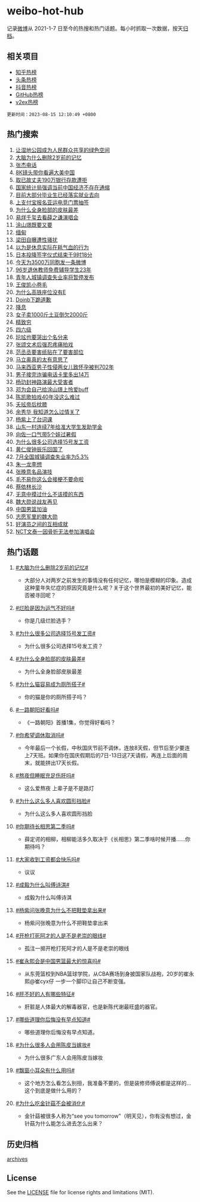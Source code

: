 # weibo-hot-hub

记录[微博](https://www.weibo.com)从 2021-1-7 日至今的热搜和热门话题。每小时抓取一次数据，按天[归档](archives)。

## 相关项目

- [知乎热榜](https://github.com/lonnyzhang423/zhihu-hot-hub)
- [头条热榜](https://github.com/lonnyzhang423/toutiao-hot-hub)
- [抖音热榜](https://github.com/lonnyzhang423/douyin-hot-hub)
- [GitHub热榜](https://github.com/lonnyzhang423/github-hot-hub)
- [v2ex热榜](https://github.com/lonnyzhang423/v2ex-hot-hub)


`更新时间：2023-08-15 12:10:49 +0800`

## 热门搜索

1. [让湿地公园成为人民群众共享的绿色空间](https://m.weibo.cn/search?containerid=100103type%3D1%26t%3D10%26q%3D%23%E8%AE%A9%E6%B9%BF%E5%9C%B0%E5%85%AC%E5%9B%AD%E6%88%90%E4%B8%BA%E4%BA%BA%E6%B0%91%E7%BE%A4%E4%BC%97%E5%85%B1%E4%BA%AB%E7%9A%84%E7%BB%BF%E8%89%B2%E7%A9%BA%E9%97%B4%23&stream_entry_id=51&isnewpage=1&extparam=seat%3D1%26c_type%3D51%26dgr%3D0%26filter_type%3Drealtimehot%26cate%3D10103%26pos%3D0%26stream_entry_id%3D51%26display_time%3D1692072647%26pre_seqid%3D169207264768402718402&luicode=10000011&lfid=106003type%253D25%2526t%253D3%2526disable_hot%253D1%2526filter_type%253Drealtimehot)
1. [大脑为什么删除2岁前的记忆](https://m.weibo.cn/search?containerid=100103type%3D1%26t%3D10%26q%3D%23%E5%A4%A7%E8%84%91%E4%B8%BA%E4%BB%80%E4%B9%88%E5%88%A0%E9%99%A42%E5%B2%81%E5%89%8D%E7%9A%84%E8%AE%B0%E5%BF%86%23&stream_entry_id=31&isnewpage=1&extparam=seat%3D1%26c_type%3D31%26dgr%3D0%26filter_type%3Drealtimehot%26cate%3D5001%26pos%3D0%26band_rank%3D1%26q%3D%2523%25E5%25A4%25A7%25E8%2584%2591%25E4%25B8%25BA%25E4%25BB%2580%25E4%25B9%2588%25E5%2588%25A0%25E9%2599%25A42%25E5%25B2%2581%25E5%2589%258D%25E7%259A%2584%25E8%25AE%25B0%25E5%25BF%2586%2523%26realpos%3D1%26flag%3D1%26lcate%3D5001%26stream_entry_id%3D31%26display_time%3D1692072647%26pre_seqid%3D169207264768402718402&luicode=10000011&lfid=106003type%253D25%2526t%253D3%2526disable_hot%253D1%2526filter_type%253Drealtimehot)
1. [张杰电话](https://m.weibo.cn/search?containerid=100103type%3D1%26t%3D10%26q%3D%E5%BC%A0%E6%9D%B0%E7%94%B5%E8%AF%9D&stream_entry_id=31&isnewpage=1&extparam=seat%3D1%26c_type%3D31%26dgr%3D0%26filter_type%3Drealtimehot%26cate%3D5001%26pos%3D1%26band_rank%3D2%26q%3D%25E5%25BC%25A0%25E6%259D%25B0%25E7%2594%25B5%25E8%25AF%259D%26realpos%3D2%26flag%3D2%26lcate%3D5001%26stream_entry_id%3D31%26display_time%3D1692072647%26pre_seqid%3D169207264768402718402&luicode=10000011&lfid=106003type%253D25%2526t%253D3%2526disable_hot%253D1%2526filter_type%253Drealtimehot)
1. [8K镜头带你看遍大美中国](https://m.weibo.cn/search?containerid=100103type%3D1%26t%3D10%26q%3D%238K%E9%95%9C%E5%A4%B4%E5%B8%A6%E4%BD%A0%E7%9C%8B%E9%81%8D%E5%A4%A7%E7%BE%8E%E4%B8%AD%E5%9B%BD%23&stream_entry_id=31&isnewpage=1&extparam=seat%3D1%26c_type%3D31%26dgr%3D0%26filter_type%3Drealtimehot%26cate%3D5001%26pos%3D2%26band_rank%3D3%26q%3D%25238K%25E9%2595%259C%25E5%25A4%25B4%25E5%25B8%25A6%25E4%25BD%25A0%25E7%259C%258B%25E9%2581%258D%25E5%25A4%25A7%25E7%25BE%258E%25E4%25B8%25AD%25E5%259B%25BD%2523%26realpos%3D3%26flag%3D1%26lcate%3D5001%26stream_entry_id%3D31%26display_time%3D1692072647%26pre_seqid%3D169207264768402718402&luicode=10000011&lfid=106003type%253D25%2526t%253D3%2526disable_hot%253D1%2526filter_type%253Drealtimehot)
1. [取已故丈夫190万银行存款遭拒](https://m.weibo.cn/search?containerid=100103type%3D1%26t%3D10%26q%3D%23%E5%8F%96%E5%B7%B2%E6%95%85%E4%B8%88%E5%A4%AB190%E4%B8%87%E9%93%B6%E8%A1%8C%E5%AD%98%E6%AC%BE%E9%81%AD%E6%8B%92%23&stream_entry_id=31&isnewpage=1&extparam=seat%3D1%26c_type%3D31%26dgr%3D0%26filter_type%3Drealtimehot%26cate%3D5001%26pos%3D3%26band_rank%3D4%26q%3D%2523%25E5%258F%2596%25E5%25B7%25B2%25E6%2595%2585%25E4%25B8%2588%25E5%25A4%25AB190%25E4%25B8%2587%25E9%2593%25B6%25E8%25A1%258C%25E5%25AD%2598%25E6%25AC%25BE%25E9%2581%25AD%25E6%258B%2592%2523%26realpos%3D4%26flag%3D1%26lcate%3D5001%26stream_entry_id%3D31%26display_time%3D1692072647%26pre_seqid%3D169207264768402718402&luicode=10000011&lfid=106003type%253D25%2526t%253D3%2526disable_hot%253D1%2526filter_type%253Drealtimehot)
1. [国家统计局强调当前中国经济不存在通缩](https://m.weibo.cn/search?containerid=100103type%3D1%26t%3D10%26q%3D%23%E5%9B%BD%E5%AE%B6%E7%BB%9F%E8%AE%A1%E5%B1%80%E5%BC%BA%E8%B0%83%E5%BD%93%E5%89%8D%E4%B8%AD%E5%9B%BD%E7%BB%8F%E6%B5%8E%E4%B8%8D%E5%AD%98%E5%9C%A8%E9%80%9A%E7%BC%A9%23&stream_entry_id=31&isnewpage=1&extparam=seat%3D1%26c_type%3D31%26dgr%3D0%26filter_type%3Drealtimehot%26cate%3D5001%26pos%3D4%26band_rank%3D5%26q%3D%2523%25E5%259B%25BD%25E5%25AE%25B6%25E7%25BB%259F%25E8%25AE%25A1%25E5%25B1%2580%25E5%25BC%25BA%25E8%25B0%2583%25E5%25BD%2593%25E5%2589%258D%25E4%25B8%25AD%25E5%259B%25BD%25E7%25BB%258F%25E6%25B5%258E%25E4%25B8%258D%25E5%25AD%2598%25E5%259C%25A8%25E9%2580%259A%25E7%25BC%25A9%2523%26realpos%3D5%26flag%3D1%26lcate%3D5001%26stream_entry_id%3D31%26display_time%3D1692072647%26pre_seqid%3D169207264768402718402&luicode=10000011&lfid=106003type%253D25%2526t%253D3%2526disable_hot%253D1%2526filter_type%253Drealtimehot)
1. [目前大部分毕业生已经落实就业去向](https://m.weibo.cn/search?containerid=100103type%3D1%26t%3D10%26q%3D%23%E7%9B%AE%E5%89%8D%E5%A4%A7%E9%83%A8%E5%88%86%E6%AF%95%E4%B8%9A%E7%94%9F%E5%B7%B2%E7%BB%8F%E8%90%BD%E5%AE%9E%E5%B0%B1%E4%B8%9A%E5%8E%BB%E5%90%91%23&stream_entry_id=31&isnewpage=1&extparam=seat%3D1%26c_type%3D31%26dgr%3D0%26filter_type%3Drealtimehot%26cate%3D5001%26pos%3D5%26band_rank%3D6%26q%3D%2523%25E7%259B%25AE%25E5%2589%258D%25E5%25A4%25A7%25E9%2583%25A8%25E5%2588%2586%25E6%25AF%2595%25E4%25B8%259A%25E7%2594%259F%25E5%25B7%25B2%25E7%25BB%258F%25E8%2590%25BD%25E5%25AE%259E%25E5%25B0%25B1%25E4%25B8%259A%25E5%258E%25BB%25E5%2590%2591%2523%26realpos%3D6%26flag%3D1%26lcate%3D5001%26stream_entry_id%3D31%26display_time%3D1692072647%26pre_seqid%3D169207264768402718402&luicode=10000011&lfid=106003type%253D25%2526t%253D3%2526disable_hot%253D1%2526filter_type%253Drealtimehot)
1. [上支付宝报名亚运电竞门票抽签](https://m.weibo.cn/search?containerid=100103type%3D1%26t%3D10%26q%3D%23%E4%B8%8A%E6%94%AF%E4%BB%98%E5%AE%9D%E6%8A%A5%E5%90%8D%E4%BA%9A%E8%BF%90%E7%94%B5%E7%AB%9E%E9%97%A8%E7%A5%A8%E6%8A%BD%E7%AD%BE%23&stream_entry_id=31&isnewpage=1&extparam=seat%3D1%26topic_ad%3D1%26c_type%3D31%26dgr%3D0%26filter_type%3Drealtimehot%26adid%3D199517%26cate%3D5001%26pos%3D6%26band_rank%3D7%26q%3D%2523%25E4%25B8%258A%25E6%2594%25AF%25E4%25BB%2598%25E5%25AE%259D%25E6%258A%25A5%25E5%2590%258D%25E4%25BA%259A%25E8%25BF%2590%25E7%2594%25B5%25E7%25AB%259E%25E9%2597%25A8%25E7%25A5%25A8%25E6%258A%25BD%25E7%25AD%25BE%2523%26is_ad_pos%3D1%26lcate%3D5001%26stream_entry_id%3D31%26display_time%3D1692072647%26pre_seqid%3D169207264768402718402&luicode=10000011&lfid=106003type%253D25%2526t%253D3%2526disable_hot%253D1%2526filter_type%253Drealtimehot)
1. [为什么全身脸部的皮肤最差](https://m.weibo.cn/search?containerid=100103type%3D1%26t%3D10%26q%3D%23%E4%B8%BA%E4%BB%80%E4%B9%88%E5%85%A8%E8%BA%AB%E8%84%B8%E9%83%A8%E7%9A%84%E7%9A%AE%E8%82%A4%E6%9C%80%E5%B7%AE%23&stream_entry_id=31&isnewpage=1&extparam=seat%3D1%26c_type%3D31%26dgr%3D0%26filter_type%3Drealtimehot%26cate%3D5001%26pos%3D7%26band_rank%3D7%26q%3D%2523%25E4%25B8%25BA%25E4%25BB%2580%25E4%25B9%2588%25E5%2585%25A8%25E8%25BA%25AB%25E8%2584%25B8%25E9%2583%25A8%25E7%259A%2584%25E7%259A%25AE%25E8%2582%25A4%25E6%259C%2580%25E5%25B7%25AE%2523%26realpos%3D7%26flag%3D1%26lcate%3D5001%26stream_entry_id%3D31%26display_time%3D1692072647%26pre_seqid%3D169207264768402718402&luicode=10000011&lfid=106003type%253D25%2526t%253D3%2526disable_hot%253D1%2526filter_type%253Drealtimehot)
1. [易烊千玺去看薛之谦演唱会](https://m.weibo.cn/search?containerid=100103type%3D1%26t%3D10%26q%3D%23%E6%98%93%E7%83%8A%E5%8D%83%E7%8E%BA%E5%8E%BB%E7%9C%8B%E8%96%9B%E4%B9%8B%E8%B0%A6%E6%BC%94%E5%94%B1%E4%BC%9A%23&stream_entry_id=31&isnewpage=1&extparam=seat%3D1%26c_type%3D31%26dgr%3D0%26filter_type%3Drealtimehot%26cate%3D5001%26pos%3D8%26band_rank%3D8%26q%3D%2523%25E6%2598%2593%25E7%2583%258A%25E5%258D%2583%25E7%258E%25BA%25E5%258E%25BB%25E7%259C%258B%25E8%2596%259B%25E4%25B9%258B%25E8%25B0%25A6%25E6%25BC%2594%25E5%2594%25B1%25E4%25BC%259A%2523%26realpos%3D8%26flag%3D1%26lcate%3D5001%26stream_entry_id%3D31%26display_time%3D1692072647%26pre_seqid%3D169207264768402718402&luicode=10000011&lfid=106003type%253D25%2526t%253D3%2526disable_hot%253D1%2526filter_type%253Drealtimehot)
1. [涂山璟既要又要](https://m.weibo.cn/search?containerid=100103type%3D1%26t%3D10%26q%3D%23%E6%B6%82%E5%B1%B1%E7%92%9F%E6%97%A2%E8%A6%81%E5%8F%88%E8%A6%81%23&stream_entry_id=31&isnewpage=1&extparam=seat%3D1%26c_type%3D31%26dgr%3D0%26filter_type%3Drealtimehot%26cate%3D5001%26pos%3D9%26band_rank%3D9%26q%3D%2523%25E6%25B6%2582%25E5%25B1%25B1%25E7%2592%259F%25E6%2597%25A2%25E8%25A6%2581%25E5%258F%2588%25E8%25A6%2581%2523%26realpos%3D9%26flag%3D1%26lcate%3D5001%26stream_entry_id%3D31%26display_time%3D1692072647%26pre_seqid%3D169207264768402718402&luicode=10000011&lfid=106003type%253D25%2526t%253D3%2526disable_hot%253D1%2526filter_type%253Drealtimehot)
1. [缅甸](https://m.weibo.cn/search?containerid=100103type%3D1%26t%3D10%26q%3D%E7%BC%85%E7%94%B8&stream_entry_id=31&isnewpage=1&extparam=seat%3D1%26c_type%3D31%26dgr%3D0%26filter_type%3Drealtimehot%26cate%3D5001%26pos%3D10%26band_rank%3D10%26q%3D%25E7%25BC%2585%25E7%2594%25B8%26realpos%3D10%26flag%3D2%26lcate%3D5001%26stream_entry_id%3D31%26display_time%3D1692072647%26pre_seqid%3D169207264768402718402&luicode=10000011&lfid=106003type%253D25%2526t%253D3%2526disable_hot%253D1%2526filter_type%253Drealtimehot)
1. [梁田自曝遭性骚扰](https://m.weibo.cn/search?containerid=100103type%3D1%26t%3D10%26q%3D%23%E6%A2%81%E7%94%B0%E8%87%AA%E6%9B%9D%E9%81%AD%E6%80%A7%E9%AA%9A%E6%89%B0%23&stream_entry_id=31&isnewpage=1&extparam=seat%3D1%26c_type%3D31%26dgr%3D0%26filter_type%3Drealtimehot%26cate%3D5001%26pos%3D11%26band_rank%3D11%26q%3D%2523%25E6%25A2%2581%25E7%2594%25B0%25E8%2587%25AA%25E6%259B%259D%25E9%2581%25AD%25E6%2580%25A7%25E9%25AA%259A%25E6%2589%25B0%2523%26realpos%3D11%26flag%3D2%26lcate%3D5001%26stream_entry_id%3D31%26display_time%3D1692072647%26pre_seqid%3D169207264768402718402&luicode=10000011&lfid=106003type%253D25%2526t%253D3%2526disable_hot%253D1%2526filter_type%253Drealtimehot)
1. [以为是休息实际在耗气血的行为](https://m.weibo.cn/search?containerid=100103type%3D1%26t%3D10%26q%3D%23%E4%BB%A5%E4%B8%BA%E6%98%AF%E4%BC%91%E6%81%AF%E5%AE%9E%E9%99%85%E5%9C%A8%E8%80%97%E6%B0%94%E8%A1%80%E7%9A%84%E8%A1%8C%E4%B8%BA%23&stream_entry_id=31&isnewpage=1&extparam=seat%3D1%26c_type%3D31%26dgr%3D0%26filter_type%3Drealtimehot%26cate%3D5001%26pos%3D12%26band_rank%3D12%26q%3D%2523%25E4%25BB%25A5%25E4%25B8%25BA%25E6%2598%25AF%25E4%25BC%2591%25E6%2581%25AF%25E5%25AE%259E%25E9%2599%2585%25E5%259C%25A8%25E8%2580%2597%25E6%25B0%2594%25E8%25A1%2580%25E7%259A%2584%25E8%25A1%258C%25E4%25B8%25BA%2523%26realpos%3D12%26flag%3D0%26lcate%3D5001%26stream_entry_id%3D31%26display_time%3D1692072647%26pre_seqid%3D169207264768402718402&luicode=10000011&lfid=106003type%253D25%2526t%253D3%2526disable_hot%253D1%2526filter_type%253Drealtimehot)
1. [日本投降签字仪式结束于9时18分](https://m.weibo.cn/search?containerid=100103type%3D1%26t%3D10%26q%3D%23%E6%97%A5%E6%9C%AC%E6%8A%95%E9%99%8D%E7%AD%BE%E5%AD%97%E4%BB%AA%E5%BC%8F%E7%BB%93%E6%9D%9F%E4%BA%8E9%E6%97%B618%E5%88%86%23&stream_entry_id=31&isnewpage=1&extparam=seat%3D1%26c_type%3D31%26dgr%3D0%26filter_type%3Drealtimehot%26cate%3D5001%26pos%3D13%26band_rank%3D13%26q%3D%2523%25E6%2597%25A5%25E6%259C%25AC%25E6%258A%2595%25E9%2599%258D%25E7%25AD%25BE%25E5%25AD%2597%25E4%25BB%25AA%25E5%25BC%258F%25E7%25BB%2593%25E6%259D%259F%25E4%25BA%258E9%25E6%2597%25B618%25E5%2588%2586%2523%26realpos%3D13%26flag%3D0%26lcate%3D5001%26stream_entry_id%3D31%26display_time%3D1692072647%26pre_seqid%3D169207264768402718402&luicode=10000011&lfid=106003type%253D25%2526t%253D3%2526disable_hot%253D1%2526filter_type%253Drealtimehot)
1. [今天为3500万同胞发一条微博](https://m.weibo.cn/search?containerid=100103type%3D1%26t%3D10%26q%3D%23%E4%BB%8A%E5%A4%A9%E4%B8%BA3500%E4%B8%87%E5%90%8C%E8%83%9E%E5%8F%91%E4%B8%80%E6%9D%A1%E5%BE%AE%E5%8D%9A%23&stream_entry_id=31&isnewpage=1&extparam=seat%3D1%26c_type%3D31%26dgr%3D0%26filter_type%3Drealtimehot%26cate%3D5001%26pos%3D14%26band_rank%3D14%26q%3D%2523%25E4%25BB%258A%25E5%25A4%25A9%25E4%25B8%25BA3500%25E4%25B8%2587%25E5%2590%258C%25E8%2583%259E%25E5%258F%2591%25E4%25B8%2580%25E6%259D%25A1%25E5%25BE%25AE%25E5%258D%259A%2523%26realpos%3D14%26flag%3D0%26lcate%3D5001%26stream_entry_id%3D31%26display_time%3D1692072647%26pre_seqid%3D169207264768402718402&luicode=10000011&lfid=106003type%253D25%2526t%253D3%2526disable_hot%253D1%2526filter_type%253Drealtimehot)
1. [96岁退休教师免费辅导学生23年](https://m.weibo.cn/search?containerid=100103type%3D1%26t%3D10%26q%3D%2396%E5%B2%81%E9%80%80%E4%BC%91%E6%95%99%E5%B8%88%E5%85%8D%E8%B4%B9%E8%BE%85%E5%AF%BC%E5%AD%A6%E7%94%9F23%E5%B9%B4%23&stream_entry_id=31&isnewpage=1&extparam=seat%3D1%26c_type%3D31%26dgr%3D0%26filter_type%3Drealtimehot%26adid%3D199538%26cate%3D5001%26pos%3D15%26band_rank%3D15%26q%3D%252396%25E5%25B2%2581%25E9%2580%2580%25E4%25BC%2591%25E6%2595%2599%25E5%25B8%2588%25E5%2585%258D%25E8%25B4%25B9%25E8%25BE%2585%25E5%25AF%25BC%25E5%25AD%25A6%25E7%2594%259F23%25E5%25B9%25B4%2523%26realpos%3D15%26flag%3D0%26lcate%3D5001%26stream_entry_id%3D31%26display_time%3D1692072647%26pre_seqid%3D169207264768402718402&luicode=10000011&lfid=106003type%253D25%2526t%253D3%2526disable_hot%253D1%2526filter_type%253Drealtimehot)
1. [青年人城镇调查失业率将暂停发布](https://m.weibo.cn/search?containerid=100103type%3D1%26t%3D10%26q%3D%23%E9%9D%92%E5%B9%B4%E4%BA%BA%E5%9F%8E%E9%95%87%E8%B0%83%E6%9F%A5%E5%A4%B1%E4%B8%9A%E7%8E%87%E5%B0%86%E6%9A%82%E5%81%9C%E5%8F%91%E5%B8%83%23&stream_entry_id=31&isnewpage=1&extparam=seat%3D1%26c_type%3D31%26dgr%3D0%26filter_type%3Drealtimehot%26cate%3D5001%26pos%3D16%26band_rank%3D16%26q%3D%2523%25E9%259D%2592%25E5%25B9%25B4%25E4%25BA%25BA%25E5%259F%258E%25E9%2595%2587%25E8%25B0%2583%25E6%259F%25A5%25E5%25A4%25B1%25E4%25B8%259A%25E7%258E%2587%25E5%25B0%2586%25E6%259A%2582%25E5%2581%259C%25E5%258F%2591%25E5%25B8%2583%2523%26realpos%3D16%26flag%3D0%26lcate%3D5001%26stream_entry_id%3D31%26display_time%3D1692072647%26pre_seqid%3D169207264768402718402&luicode=10000011&lfid=106003type%253D25%2526t%253D3%2526disable_hot%253D1%2526filter_type%253Drealtimehot)
1. [王俊凯小卷毛](https://m.weibo.cn/search?containerid=100103type%3D1%26t%3D10%26q%3D%23%E7%8E%8B%E4%BF%8A%E5%87%AF%E5%B0%8F%E5%8D%B7%E6%AF%9B%23&stream_entry_id=31&isnewpage=1&extparam=seat%3D1%26c_type%3D31%26dgr%3D0%26filter_type%3Drealtimehot%26cate%3D5001%26pos%3D17%26band_rank%3D17%26q%3D%2523%25E7%258E%258B%25E4%25BF%258A%25E5%2587%25AF%25E5%25B0%258F%25E5%258D%25B7%25E6%25AF%259B%2523%26realpos%3D17%26flag%3D1%26lcate%3D5001%26stream_entry_id%3D31%26display_time%3D1692072647%26pre_seqid%3D169207264768402718402&luicode=10000011&lfid=106003type%253D25%2526t%253D3%2526disable_hot%253D1%2526filter_type%253Drealtimehot)
1. [为什么高铁座位没有E](https://m.weibo.cn/search?containerid=100103type%3D1%26t%3D10%26q%3D%E4%B8%BA%E4%BB%80%E4%B9%88%E9%AB%98%E9%93%81%E5%BA%A7%E4%BD%8D%E6%B2%A1%E6%9C%89E&stream_entry_id=31&isnewpage=1&extparam=seat%3D1%26c_type%3D31%26dgr%3D0%26filter_type%3Drealtimehot%26cate%3D5001%26pos%3D18%26band_rank%3D18%26q%3D%25E4%25B8%25BA%25E4%25BB%2580%25E4%25B9%2588%25E9%25AB%2598%25E9%2593%2581%25E5%25BA%25A7%25E4%25BD%258D%25E6%25B2%25A1%25E6%259C%2589E%26realpos%3D18%26flag%3D1%26lcate%3D5001%26stream_entry_id%3D31%26display_time%3D1692072647%26pre_seqid%3D169207264768402718402&luicode=10000011&lfid=106003type%253D25%2526t%253D3%2526disable_hot%253D1%2526filter_type%253Drealtimehot)
1. [Doinb下跪道歉](https://m.weibo.cn/search?containerid=100103type%3D1%26t%3D10%26q%3D%23Doinb%E4%B8%8B%E8%B7%AA%E9%81%93%E6%AD%89%23&stream_entry_id=31&isnewpage=1&extparam=seat%3D1%26c_type%3D31%26dgr%3D0%26filter_type%3Drealtimehot%26cate%3D5001%26pos%3D19%26band_rank%3D19%26q%3D%2523Doinb%25E4%25B8%258B%25E8%25B7%25AA%25E9%2581%2593%25E6%25AD%2589%2523%26realpos%3D19%26flag%3D2%26lcate%3D5001%26stream_entry_id%3D31%26display_time%3D1692072647%26pre_seqid%3D169207264768402718402&luicode=10000011&lfid=106003type%253D25%2526t%253D3%2526disable_hot%253D1%2526filter_type%253Drealtimehot)
1. [降息](https://m.weibo.cn/search?containerid=100103type%3D1%26t%3D10%26q%3D%E9%99%8D%E6%81%AF&stream_entry_id=31&isnewpage=1&extparam=seat%3D1%26c_type%3D31%26dgr%3D0%26filter_type%3Drealtimehot%26cate%3D5001%26pos%3D20%26band_rank%3D20%26q%3D%25E9%2599%258D%25E6%2581%25AF%26realpos%3D20%26flag%3D0%26lcate%3D5001%26stream_entry_id%3D31%26display_time%3D1692072647%26pre_seqid%3D169207264768402718402&luicode=10000011&lfid=106003type%253D25%2526t%253D3%2526disable_hot%253D1%2526filter_type%253Drealtimehot)
1. [女子卖1000斤土豆倒欠2000斤](https://m.weibo.cn/search?containerid=100103type%3D1%26t%3D10%26q%3D%23%E5%A5%B3%E5%AD%90%E5%8D%961000%E6%96%A4%E5%9C%9F%E8%B1%86%E5%80%92%E6%AC%A02000%E6%96%A4%23&stream_entry_id=31&isnewpage=1&extparam=seat%3D1%26c_type%3D31%26dgr%3D0%26filter_type%3Drealtimehot%26cate%3D5001%26pos%3D21%26band_rank%3D21%26q%3D%2523%25E5%25A5%25B3%25E5%25AD%2590%25E5%258D%25961000%25E6%2596%25A4%25E5%259C%259F%25E8%25B1%2586%25E5%2580%2592%25E6%25AC%25A02000%25E6%2596%25A4%2523%26realpos%3D21%26flag%3D1%26lcate%3D5001%26stream_entry_id%3D31%26display_time%3D1692072647%26pre_seqid%3D169207264768402718402&luicode=10000011&lfid=106003type%253D25%2526t%253D3%2526disable_hot%253D1%2526filter_type%253Drealtimehot)
1. [精致穷](https://m.weibo.cn/search?containerid=100103type%3D1%26t%3D10%26q%3D%23%E7%B2%BE%E8%87%B4%E7%A9%B7%23&stream_entry_id=31&isnewpage=1&extparam=seat%3D1%26c_type%3D31%26dgr%3D0%26filter_type%3Drealtimehot%26cate%3D5001%26pos%3D22%26band_rank%3D22%26q%3D%2523%25E7%25B2%25BE%25E8%2587%25B4%25E7%25A9%25B7%2523%26realpos%3D22%26flag%3D1%26lcate%3D5001%26stream_entry_id%3D31%26display_time%3D1692072647%26pre_seqid%3D169207264768402718402&luicode=10000011&lfid=106003type%253D25%2526t%253D3%2526disable_hot%253D1%2526filter_type%253Drealtimehot)
1. [四六级](https://m.weibo.cn/search?containerid=100103type%3D1%26t%3D10%26q%3D%E5%9B%9B%E5%85%AD%E7%BA%A7&stream_entry_id=31&isnewpage=1&extparam=seat%3D1%26c_type%3D31%26dgr%3D0%26filter_type%3Drealtimehot%26cate%3D5001%26pos%3D23%26band_rank%3D23%26q%3D%25E5%259B%259B%25E5%2585%25AD%25E7%25BA%25A7%26realpos%3D23%26flag%3D0%26lcate%3D5001%26stream_entry_id%3D31%26display_time%3D1692072647%26pre_seqid%3D169207264768402718402&luicode=10000011&lfid=106003type%253D25%2526t%253D3%2526disable_hot%253D1%2526filter_type%253Drealtimehot)
1. [玱玹也要哭出个名分来](https://m.weibo.cn/search?containerid=100103type%3D1%26t%3D10%26q%3D%23%E7%8E%B1%E7%8E%B9%E4%B9%9F%E8%A6%81%E5%93%AD%E5%87%BA%E4%B8%AA%E5%90%8D%E5%88%86%E6%9D%A5%23&stream_entry_id=31&isnewpage=1&extparam=seat%3D1%26c_type%3D31%26dgr%3D0%26filter_type%3Drealtimehot%26cate%3D5001%26pos%3D24%26band_rank%3D24%26q%3D%2523%25E7%258E%25B1%25E7%258E%25B9%25E4%25B9%259F%25E8%25A6%2581%25E5%2593%25AD%25E5%2587%25BA%25E4%25B8%25AA%25E5%2590%258D%25E5%2588%2586%25E6%259D%25A5%2523%26realpos%3D24%26flag%3D0%26lcate%3D5001%26stream_entry_id%3D31%26display_time%3D1692072647%26pre_seqid%3D169207264768402718402&luicode=10000011&lfid=106003type%253D25%2526t%253D3%2526disable_hot%253D1%2526filter_type%253Drealtimehot)
1. [张颂文术后强忍疼痛拍戏](https://m.weibo.cn/search?containerid=100103type%3D1%26t%3D10%26q%3D%23%E5%BC%A0%E9%A2%82%E6%96%87%E6%9C%AF%E5%90%8E%E5%BC%BA%E5%BF%8D%E7%96%BC%E7%97%9B%E6%8B%8D%E6%88%8F%23&stream_entry_id=31&isnewpage=1&extparam=seat%3D1%26c_type%3D31%26dgr%3D0%26filter_type%3Drealtimehot%26cate%3D5001%26pos%3D25%26band_rank%3D25%26q%3D%2523%25E5%25BC%25A0%25E9%25A2%2582%25E6%2596%2587%25E6%259C%25AF%25E5%2590%258E%25E5%25BC%25BA%25E5%25BF%258D%25E7%2596%25BC%25E7%2597%259B%25E6%258B%258D%25E6%2588%258F%2523%26realpos%3D25%26flag%3D1%26lcate%3D5001%26stream_entry_id%3D31%26display_time%3D1692072647%26pre_seqid%3D169207264768402718402&luicode=10000011&lfid=106003type%253D25%2526t%253D3%2526disable_hot%253D1%2526filter_type%253Drealtimehot)
1. [范丞丞要害纸贴在了要害部位](https://m.weibo.cn/search?containerid=100103type%3D1%26t%3D10%26q%3D%23%E8%8C%83%E4%B8%9E%E4%B8%9E%E8%A6%81%E5%AE%B3%E7%BA%B8%E8%B4%B4%E5%9C%A8%E4%BA%86%E8%A6%81%E5%AE%B3%E9%83%A8%E4%BD%8D%23&stream_entry_id=31&isnewpage=1&extparam=seat%3D1%26c_type%3D31%26dgr%3D0%26filter_type%3Drealtimehot%26cate%3D5001%26pos%3D26%26band_rank%3D26%26q%3D%2523%25E8%258C%2583%25E4%25B8%259E%25E4%25B8%259E%25E8%25A6%2581%25E5%25AE%25B3%25E7%25BA%25B8%25E8%25B4%25B4%25E5%259C%25A8%25E4%25BA%2586%25E8%25A6%2581%25E5%25AE%25B3%25E9%2583%25A8%25E4%25BD%258D%2523%26realpos%3D26%26flag%3D1%26lcate%3D5001%26stream_entry_id%3D31%26display_time%3D1692072647%26pre_seqid%3D169207264768402718402&luicode=10000011&lfid=106003type%253D25%2526t%253D3%2526disable_hot%253D1%2526filter_type%253Drealtimehot)
1. [马立奥真的太有意思了](https://m.weibo.cn/search?containerid=100103type%3D1%26t%3D10%26q%3D%E9%A9%AC%E7%AB%8B%E5%A5%A5%E7%9C%9F%E7%9A%84%E5%A4%AA%E6%9C%89%E6%84%8F%E6%80%9D%E4%BA%86&stream_entry_id=31&isnewpage=1&extparam=seat%3D1%26c_type%3D31%26dgr%3D0%26filter_type%3Drealtimehot%26cate%3D5001%26pos%3D27%26band_rank%3D27%26q%3D%25E9%25A9%25AC%25E7%25AB%258B%25E5%25A5%25A5%25E7%259C%259F%25E7%259A%2584%25E5%25A4%25AA%25E6%259C%2589%25E6%2584%258F%25E6%2580%259D%25E4%25BA%2586%26realpos%3D27%26flag%3D1%26lcate%3D5001%26stream_entry_id%3D31%26display_time%3D1692072647%26pre_seqid%3D169207264768402718402&luicode=10000011&lfid=106003type%253D25%2526t%253D3%2526disable_hot%253D1%2526filter_type%253Drealtimehot)
1. [马来西亚男子性侵两女儿致怀孕被判702年](https://m.weibo.cn/search?containerid=100103type%3D1%26t%3D10%26q%3D%23%E9%A9%AC%E6%9D%A5%E8%A5%BF%E4%BA%9A%E7%94%B7%E5%AD%90%E6%80%A7%E4%BE%B5%E4%B8%A4%E5%A5%B3%E5%84%BF%E8%87%B4%E6%80%80%E5%AD%95%E8%A2%AB%E5%88%A4702%E5%B9%B4%23&stream_entry_id=31&isnewpage=1&extparam=seat%3D1%26c_type%3D31%26dgr%3D0%26filter_type%3Drealtimehot%26cate%3D5001%26pos%3D28%26band_rank%3D28%26q%3D%2523%25E9%25A9%25AC%25E6%259D%25A5%25E8%25A5%25BF%25E4%25BA%259A%25E7%2594%25B7%25E5%25AD%2590%25E6%2580%25A7%25E4%25BE%25B5%25E4%25B8%25A4%25E5%25A5%25B3%25E5%2584%25BF%25E8%2587%25B4%25E6%2580%2580%25E5%25AD%2595%25E8%25A2%25AB%25E5%2588%25A4702%25E5%25B9%25B4%2523%26realpos%3D28%26flag%3D0%26lcate%3D5001%26stream_entry_id%3D31%26display_time%3D1692072647%26pre_seqid%3D169207264768402718402&luicode=10000011&lfid=106003type%253D25%2526t%253D3%2526disable_hot%253D1%2526filter_type%253Drealtimehot)
1. [男子接完诈骗电话卡里多出14万](https://m.weibo.cn/search?containerid=100103type%3D1%26t%3D10%26q%3D%23%E7%94%B7%E5%AD%90%E6%8E%A5%E5%AE%8C%E8%AF%88%E9%AA%97%E7%94%B5%E8%AF%9D%E5%8D%A1%E9%87%8C%E5%A4%9A%E5%87%BA14%E4%B8%87%23&stream_entry_id=31&isnewpage=1&extparam=seat%3D1%26c_type%3D31%26dgr%3D0%26filter_type%3Drealtimehot%26cate%3D5001%26pos%3D29%26band_rank%3D29%26q%3D%2523%25E7%2594%25B7%25E5%25AD%2590%25E6%258E%25A5%25E5%25AE%258C%25E8%25AF%2588%25E9%25AA%2597%25E7%2594%25B5%25E8%25AF%259D%25E5%258D%25A1%25E9%2587%258C%25E5%25A4%259A%25E5%2587%25BA14%25E4%25B8%2587%2523%26realpos%3D29%26flag%3D0%26lcate%3D5001%26stream_entry_id%3D31%26display_time%3D1692072647%26pre_seqid%3D169207264768402718402&luicode=10000011&lfid=106003type%253D25%2526t%253D3%2526disable_hot%253D1%2526filter_type%253Drealtimehot)
1. [杨玏封神路演最大受害者](https://m.weibo.cn/search?containerid=100103type%3D1%26t%3D10%26q%3D%23%E6%9D%A8%E7%8E%8F%E5%B0%81%E7%A5%9E%E8%B7%AF%E6%BC%94%E6%9C%80%E5%A4%A7%E5%8F%97%E5%AE%B3%E8%80%85%23&stream_entry_id=31&isnewpage=1&extparam=seat%3D1%26c_type%3D31%26dgr%3D0%26filter_type%3Drealtimehot%26cate%3D5001%26pos%3D30%26band_rank%3D30%26q%3D%2523%25E6%259D%25A8%25E7%258E%258F%25E5%25B0%2581%25E7%25A5%259E%25E8%25B7%25AF%25E6%25BC%2594%25E6%259C%2580%25E5%25A4%25A7%25E5%258F%2597%25E5%25AE%25B3%25E8%2580%2585%2523%26realpos%3D30%26flag%3D1%26lcate%3D5001%26stream_entry_id%3D31%26display_time%3D1692072647%26pre_seqid%3D169207264768402718402&luicode=10000011&lfid=106003type%253D25%2526t%253D3%2526disable_hot%253D1%2526filter_type%253Drealtimehot)
1. [邓为会自己给涂山璟上怜爱buff](https://m.weibo.cn/search?containerid=100103type%3D1%26t%3D10%26q%3D%E9%82%93%E4%B8%BA%E4%BC%9A%E8%87%AA%E5%B7%B1%E7%BB%99%E6%B6%82%E5%B1%B1%E7%92%9F%E4%B8%8A%E6%80%9C%E7%88%B1buff&stream_entry_id=31&isnewpage=1&extparam=seat%3D1%26c_type%3D31%26dgr%3D0%26filter_type%3Drealtimehot%26cate%3D5001%26pos%3D31%26band_rank%3D31%26q%3D%25E9%2582%2593%25E4%25B8%25BA%25E4%25BC%259A%25E8%2587%25AA%25E5%25B7%25B1%25E7%25BB%2599%25E6%25B6%2582%25E5%25B1%25B1%25E7%2592%259F%25E4%25B8%258A%25E6%2580%259C%25E7%2588%25B1buff%26realpos%3D31%26flag%3D1%26lcate%3D5001%26stream_entry_id%3D31%26display_time%3D1692072647%26pre_seqid%3D169207264768402718402&luicode=10000011&lfid=106003type%253D25%2526t%253D3%2526disable_hot%253D1%2526filter_type%253Drealtimehot)
1. [陈凯歌拍戏40年没这么难过](https://m.weibo.cn/search?containerid=100103type%3D1%26t%3D10%26q%3D%23%E9%99%88%E5%87%AF%E6%AD%8C%E6%8B%8D%E6%88%8F40%E5%B9%B4%E6%B2%A1%E8%BF%99%E4%B9%88%E9%9A%BE%E8%BF%87%23&stream_entry_id=31&isnewpage=1&extparam=seat%3D1%26c_type%3D31%26dgr%3D0%26filter_type%3Drealtimehot%26cate%3D5001%26pos%3D32%26band_rank%3D32%26q%3D%2523%25E9%2599%2588%25E5%2587%25AF%25E6%25AD%258C%25E6%258B%258D%25E6%2588%258F40%25E5%25B9%25B4%25E6%25B2%25A1%25E8%25BF%2599%25E4%25B9%2588%25E9%259A%25BE%25E8%25BF%2587%2523%26realpos%3D32%26flag%3D1%26lcate%3D5001%26stream_entry_id%3D31%26display_time%3D1692072647%26pre_seqid%3D169207264768402718402&luicode=10000011&lfid=106003type%253D25%2526t%253D3%2526disable_hot%253D1%2526filter_type%253Drealtimehot)
1. [夭玹帝后枕膝](https://m.weibo.cn/search?containerid=100103type%3D1%26t%3D10%26q%3D%23%E5%A4%AD%E7%8E%B9%E5%B8%9D%E5%90%8E%E6%9E%95%E8%86%9D%23&stream_entry_id=31&isnewpage=1&extparam=seat%3D1%26c_type%3D31%26dgr%3D0%26filter_type%3Drealtimehot%26cate%3D5001%26pos%3D33%26band_rank%3D33%26q%3D%2523%25E5%25A4%25AD%25E7%258E%25B9%25E5%25B8%259D%25E5%2590%258E%25E6%259E%2595%25E8%2586%259D%2523%26realpos%3D33%26flag%3D1%26lcate%3D5001%26stream_entry_id%3D31%26display_time%3D1692072647%26pre_seqid%3D169207264768402718402&luicode=10000011&lfid=106003type%253D25%2526t%253D3%2526disable_hot%253D1%2526filter_type%253Drealtimehot)
1. [余秀华 我知道怎么过情关了](https://m.weibo.cn/search?containerid=100103type%3D1%26t%3D10%26q%3D%E4%BD%99%E7%A7%80%E5%8D%8E+%E6%88%91%E7%9F%A5%E9%81%93%E6%80%8E%E4%B9%88%E8%BF%87%E6%83%85%E5%85%B3%E4%BA%86&stream_entry_id=31&isnewpage=1&extparam=seat%3D1%26c_type%3D31%26dgr%3D0%26filter_type%3Drealtimehot%26cate%3D5001%26pos%3D34%26band_rank%3D34%26q%3D%25E4%25BD%2599%25E7%25A7%2580%25E5%258D%258E%2520%25E6%2588%2591%25E7%259F%25A5%25E9%2581%2593%25E6%2580%258E%25E4%25B9%2588%25E8%25BF%2587%25E6%2583%2585%25E5%2585%25B3%25E4%25BA%2586%26realpos%3D34%26flag%3D1%26lcate%3D5001%26stream_entry_id%3D31%26display_time%3D1692072647%26pre_seqid%3D169207264768402718402&luicode=10000011&lfid=106003type%253D25%2526t%253D3%2526disable_hot%253D1%2526filter_type%253Drealtimehot)
1. [杨紫上了台词课](https://m.weibo.cn/search?containerid=100103type%3D1%26t%3D10%26q%3D%23%E6%9D%A8%E7%B4%AB%E4%B8%8A%E4%BA%86%E5%8F%B0%E8%AF%8D%E8%AF%BE%23&stream_entry_id=31&isnewpage=1&extparam=seat%3D1%26c_type%3D31%26dgr%3D0%26filter_type%3Drealtimehot%26cate%3D5001%26pos%3D35%26band_rank%3D35%26q%3D%2523%25E6%259D%25A8%25E7%25B4%25AB%25E4%25B8%258A%25E4%25BA%2586%25E5%258F%25B0%25E8%25AF%258D%25E8%25AF%25BE%2523%26realpos%3D35%26flag%3D0%26lcate%3D5001%26stream_entry_id%3D31%26display_time%3D1692072647%26pre_seqid%3D169207264768402718402&luicode=10000011&lfid=106003type%253D25%2526t%253D3%2526disable_hot%253D1%2526filter_type%253Drealtimehot)
1. [山东一村连续7年给准大学生发助学金](https://m.weibo.cn/search?containerid=100103type%3D1%26t%3D10%26q%3D%23%E5%B1%B1%E4%B8%9C%E4%B8%80%E6%9D%91%E8%BF%9E%E7%BB%AD7%E5%B9%B4%E7%BB%99%E5%87%86%E5%A4%A7%E5%AD%A6%E7%94%9F%E5%8F%91%E5%8A%A9%E5%AD%A6%E9%87%91%23&stream_entry_id=31&isnewpage=1&extparam=seat%3D1%26c_type%3D31%26dgr%3D0%26filter_type%3Drealtimehot%26cate%3D5001%26pos%3D36%26band_rank%3D36%26q%3D%2523%25E5%25B1%25B1%25E4%25B8%259C%25E4%25B8%2580%25E6%259D%2591%25E8%25BF%259E%25E7%25BB%25AD7%25E5%25B9%25B4%25E7%25BB%2599%25E5%2587%2586%25E5%25A4%25A7%25E5%25AD%25A6%25E7%2594%259F%25E5%258F%2591%25E5%258A%25A9%25E5%25AD%25A6%25E9%2587%2591%2523%26realpos%3D36%26flag%3D32768%26lcate%3D5001%26stream_entry_id%3D31%26display_time%3D1692072647%26pre_seqid%3D169207264768402718402&luicode=10000011&lfid=106003type%253D25%2526t%253D3%2526disable_hot%253D1%2526filter_type%253Drealtimehot)
1. [向佐一口气带5个娃过暑假](https://m.weibo.cn/search?containerid=100103type%3D1%26t%3D10%26q%3D%23%E5%90%91%E4%BD%90%E4%B8%80%E5%8F%A3%E6%B0%94%E5%B8%A65%E4%B8%AA%E5%A8%83%E8%BF%87%E6%9A%91%E5%81%87%23&stream_entry_id=31&isnewpage=1&extparam=seat%3D1%26c_type%3D31%26dgr%3D0%26filter_type%3Drealtimehot%26cate%3D5001%26pos%3D37%26band_rank%3D37%26q%3D%2523%25E5%2590%2591%25E4%25BD%2590%25E4%25B8%2580%25E5%258F%25A3%25E6%25B0%2594%25E5%25B8%25A65%25E4%25B8%25AA%25E5%25A8%2583%25E8%25BF%2587%25E6%259A%2591%25E5%2581%2587%2523%26realpos%3D37%26flag%3D0%26lcate%3D5001%26stream_entry_id%3D31%26display_time%3D1692072647%26pre_seqid%3D169207264768402718402&luicode=10000011&lfid=106003type%253D25%2526t%253D3%2526disable_hot%253D1%2526filter_type%253Drealtimehot)
1. [为什么很多公司选择15号发工资](https://m.weibo.cn/search?containerid=100103type%3D1%26t%3D10%26q%3D%23%E4%B8%BA%E4%BB%80%E4%B9%88%E5%BE%88%E5%A4%9A%E5%85%AC%E5%8F%B8%E9%80%89%E6%8B%A915%E5%8F%B7%E5%8F%91%E5%B7%A5%E8%B5%84%23&stream_entry_id=31&isnewpage=1&extparam=seat%3D1%26c_type%3D31%26dgr%3D0%26filter_type%3Drealtimehot%26cate%3D5001%26pos%3D38%26band_rank%3D38%26q%3D%2523%25E4%25B8%25BA%25E4%25BB%2580%25E4%25B9%2588%25E5%25BE%2588%25E5%25A4%259A%25E5%2585%25AC%25E5%258F%25B8%25E9%2580%2589%25E6%258B%25A915%25E5%258F%25B7%25E5%258F%2591%25E5%25B7%25A5%25E8%25B5%2584%2523%26realpos%3D38%26flag%3D0%26lcate%3D5001%26stream_entry_id%3D31%26display_time%3D1692072647%26pre_seqid%3D169207264768402718402&luicode=10000011&lfid=106003type%253D25%2526t%253D3%2526disable_hot%253D1%2526filter_type%253Drealtimehot)
1. [黄仁俊钟辰乐回国了](https://m.weibo.cn/search?containerid=100103type%3D1%26t%3D10%26q%3D%23%E9%BB%84%E4%BB%81%E4%BF%8A%E9%92%9F%E8%BE%B0%E4%B9%90%E5%9B%9E%E5%9B%BD%E4%BA%86%23&stream_entry_id=31&isnewpage=1&extparam=seat%3D1%26c_type%3D31%26dgr%3D0%26filter_type%3Drealtimehot%26cate%3D5001%26pos%3D39%26band_rank%3D39%26q%3D%2523%25E9%25BB%2584%25E4%25BB%2581%25E4%25BF%258A%25E9%2592%259F%25E8%25BE%25B0%25E4%25B9%2590%25E5%259B%259E%25E5%259B%25BD%25E4%25BA%2586%2523%26realpos%3D39%26flag%3D1%26lcate%3D5001%26stream_entry_id%3D31%26display_time%3D1692072647%26pre_seqid%3D169207264768402718402&luicode=10000011&lfid=106003type%253D25%2526t%253D3%2526disable_hot%253D1%2526filter_type%253Drealtimehot)
1. [7月全国城镇调查失业率为5.3%](https://m.weibo.cn/search?containerid=100103type%3D1%26t%3D10%26q%3D%237%E6%9C%88%E5%85%A8%E5%9B%BD%E5%9F%8E%E9%95%87%E8%B0%83%E6%9F%A5%E5%A4%B1%E4%B8%9A%E7%8E%87%E4%B8%BA5.3%25%23&stream_entry_id=31&isnewpage=1&extparam=seat%3D1%26c_type%3D31%26dgr%3D0%26filter_type%3Drealtimehot%26cate%3D5001%26pos%3D40%26band_rank%3D40%26q%3D%25237%25E6%259C%2588%25E5%2585%25A8%25E5%259B%25BD%25E5%259F%258E%25E9%2595%2587%25E8%25B0%2583%25E6%259F%25A5%25E5%25A4%25B1%25E4%25B8%259A%25E7%258E%2587%25E4%25B8%25BA5.3%2525%2523%26realpos%3D40%26flag%3D1%26lcate%3D5001%26stream_entry_id%3D31%26display_time%3D1692072647%26pre_seqid%3D169207264768402718402&luicode=10000011&lfid=106003type%253D25%2526t%253D3%2526disable_hot%253D1%2526filter_type%253Drealtimehot)
1. [朱一龙李想](https://m.weibo.cn/search?containerid=100103type%3D1%26t%3D10%26q%3D%23%E6%9C%B1%E4%B8%80%E9%BE%99%E6%9D%8E%E6%83%B3%23&stream_entry_id=31&isnewpage=1&extparam=seat%3D1%26c_type%3D31%26dgr%3D0%26filter_type%3Drealtimehot%26cate%3D5001%26pos%3D41%26band_rank%3D41%26q%3D%2523%25E6%259C%25B1%25E4%25B8%2580%25E9%25BE%2599%25E6%259D%258E%25E6%2583%25B3%2523%26realpos%3D41%26flag%3D1%26lcate%3D5001%26stream_entry_id%3D31%26display_time%3D1692072647%26pre_seqid%3D169207264768402718402&luicode=10000011&lfid=106003type%253D25%2526t%253D3%2526disable_hot%253D1%2526filter_type%253Drealtimehot)
1. [张晚意名品演技](https://m.weibo.cn/search?containerid=100103type%3D1%26t%3D10%26q%3D%23%E5%BC%A0%E6%99%9A%E6%84%8F%E5%90%8D%E5%93%81%E6%BC%94%E6%8A%80%23&stream_entry_id=31&isnewpage=1&extparam=seat%3D1%26c_type%3D31%26dgr%3D0%26filter_type%3Drealtimehot%26cate%3D5001%26pos%3D42%26band_rank%3D42%26q%3D%2523%25E5%25BC%25A0%25E6%2599%259A%25E6%2584%258F%25E5%2590%258D%25E5%2593%2581%25E6%25BC%2594%25E6%258A%2580%2523%26realpos%3D42%26flag%3D1%26lcate%3D5001%26stream_entry_id%3D31%26display_time%3D1692072647%26pre_seqid%3D169207264768402718402&luicode=10000011&lfid=106003type%253D25%2526t%253D3%2526disable_hot%253D1%2526filter_type%253Drealtimehot)
1. [毛不易你这么会接梗不要命啦](https://m.weibo.cn/search?containerid=100103type%3D1%26t%3D10%26q%3D%E6%AF%9B%E4%B8%8D%E6%98%93%E4%BD%A0%E8%BF%99%E4%B9%88%E4%BC%9A%E6%8E%A5%E6%A2%97%E4%B8%8D%E8%A6%81%E5%91%BD%E5%95%A6&stream_entry_id=31&isnewpage=1&extparam=seat%3D1%26c_type%3D31%26dgr%3D0%26filter_type%3Drealtimehot%26cate%3D5001%26pos%3D43%26band_rank%3D43%26q%3D%25E6%25AF%259B%25E4%25B8%258D%25E6%2598%2593%25E4%25BD%25A0%25E8%25BF%2599%25E4%25B9%2588%25E4%25BC%259A%25E6%258E%25A5%25E6%25A2%2597%25E4%25B8%258D%25E8%25A6%2581%25E5%2591%25BD%25E5%2595%25A6%26realpos%3D43%26flag%3D1%26lcate%3D5001%26stream_entry_id%3D31%26display_time%3D1692072647%26pre_seqid%3D169207264768402718402&luicode=10000011&lfid=106003type%253D25%2526t%253D3%2526disable_hot%253D1%2526filter_type%253Drealtimehot)
1. [蔡依林长沙](https://m.weibo.cn/search?containerid=100103type%3D1%26t%3D10%26q%3D%E8%94%A1%E4%BE%9D%E6%9E%97%E9%95%BF%E6%B2%99&stream_entry_id=31&isnewpage=1&extparam=seat%3D1%26c_type%3D31%26dgr%3D0%26filter_type%3Drealtimehot%26cate%3D5001%26pos%3D44%26band_rank%3D44%26q%3D%25E8%2594%25A1%25E4%25BE%259D%25E6%259E%2597%25E9%2595%25BF%25E6%25B2%2599%26realpos%3D44%26flag%3D1%26lcate%3D5001%26stream_entry_id%3D31%26display_time%3D1692072647%26pre_seqid%3D169207264768402718402&luicode=10000011&lfid=106003type%253D25%2526t%253D3%2526disable_hot%253D1%2526filter_type%253Drealtimehot)
1. [无意中摸过什么不该摸的东西](https://m.weibo.cn/search?containerid=100103type%3D1%26t%3D10%26q%3D%23%E6%97%A0%E6%84%8F%E4%B8%AD%E6%91%B8%E8%BF%87%E4%BB%80%E4%B9%88%E4%B8%8D%E8%AF%A5%E6%91%B8%E7%9A%84%E4%B8%9C%E8%A5%BF%23&stream_entry_id=31&isnewpage=1&extparam=seat%3D1%26c_type%3D31%26dgr%3D0%26filter_type%3Drealtimehot%26cate%3D5001%26pos%3D45%26band_rank%3D45%26q%3D%2523%25E6%2597%25A0%25E6%2584%258F%25E4%25B8%25AD%25E6%2591%25B8%25E8%25BF%2587%25E4%25BB%2580%25E4%25B9%2588%25E4%25B8%258D%25E8%25AF%25A5%25E6%2591%25B8%25E7%259A%2584%25E4%25B8%259C%25E8%25A5%25BF%2523%26realpos%3D45%26flag%3D0%26lcate%3D5001%26stream_entry_id%3D31%26display_time%3D1692072647%26pre_seqid%3D169207264768402718402&luicode=10000011&lfid=106003type%253D25%2526t%253D3%2526disable_hot%253D1%2526filter_type%253Drealtimehot)
1. [魏大勋说战友再见](https://m.weibo.cn/search?containerid=100103type%3D1%26t%3D10%26q%3D%23%E9%AD%8F%E5%A4%A7%E5%8B%8B%E8%AF%B4%E6%88%98%E5%8F%8B%E5%86%8D%E8%A7%81%23&stream_entry_id=31&isnewpage=1&extparam=seat%3D1%26c_type%3D31%26dgr%3D0%26filter_type%3Drealtimehot%26cate%3D5001%26pos%3D46%26band_rank%3D46%26q%3D%2523%25E9%25AD%258F%25E5%25A4%25A7%25E5%258B%258B%25E8%25AF%25B4%25E6%2588%2598%25E5%258F%258B%25E5%2586%258D%25E8%25A7%2581%2523%26realpos%3D46%26flag%3D1%26lcate%3D5001%26stream_entry_id%3D31%26display_time%3D1692072647%26pre_seqid%3D169207264768402718402&luicode=10000011&lfid=106003type%253D25%2526t%253D3%2526disable_hot%253D1%2526filter_type%253Drealtimehot)
1. [中国男篮加油](https://m.weibo.cn/search?containerid=100103type%3D1%26t%3D10%26q%3D%23%E4%B8%AD%E5%9B%BD%E7%94%B7%E7%AF%AE%E5%8A%A0%E6%B2%B9%23&stream_entry_id=31&isnewpage=1&extparam=seat%3D1%26c_type%3D31%26dgr%3D0%26filter_type%3Drealtimehot%26cate%3D5001%26pos%3D47%26band_rank%3D47%26q%3D%2523%25E4%25B8%25AD%25E5%259B%25BD%25E7%2594%25B7%25E7%25AF%25AE%25E5%258A%25A0%25E6%25B2%25B9%2523%26realpos%3D47%26flag%3D1%26lcate%3D5001%26stream_entry_id%3D31%26display_time%3D1692072647%26pre_seqid%3D169207264768402718402&luicode=10000011&lfid=106003type%253D25%2526t%253D3%2526disable_hot%253D1%2526filter_type%253Drealtimehot)
1. [志愿军里的魏大勋](https://m.weibo.cn/search?containerid=100103type%3D1%26t%3D10%26q%3D%23%E5%BF%97%E6%84%BF%E5%86%9B%E9%87%8C%E7%9A%84%E9%AD%8F%E5%A4%A7%E5%8B%8B%23&stream_entry_id=31&isnewpage=1&extparam=seat%3D1%26c_type%3D31%26dgr%3D0%26filter_type%3Drealtimehot%26cate%3D5001%26pos%3D48%26band_rank%3D48%26q%3D%2523%25E5%25BF%2597%25E6%2584%25BF%25E5%2586%259B%25E9%2587%258C%25E7%259A%2584%25E9%25AD%258F%25E5%25A4%25A7%25E5%258B%258B%2523%26realpos%3D48%26flag%3D1%26lcate%3D5001%26stream_entry_id%3D31%26display_time%3D1692072647%26pre_seqid%3D169207264768402718402&luicode=10000011&lfid=106003type%253D25%2526t%253D3%2526disable_hot%253D1%2526filter_type%253Drealtimehot)
1. [好演员之间的互相成就](https://m.weibo.cn/search?containerid=100103type%3D1%26t%3D10%26q%3D%E5%A5%BD%E6%BC%94%E5%91%98%E4%B9%8B%E9%97%B4%E7%9A%84%E4%BA%92%E7%9B%B8%E6%88%90%E5%B0%B1&stream_entry_id=31&isnewpage=1&extparam=seat%3D1%26c_type%3D31%26dgr%3D0%26filter_type%3Drealtimehot%26cate%3D5001%26pos%3D49%26band_rank%3D49%26q%3D%25E5%25A5%25BD%25E6%25BC%2594%25E5%2591%2598%25E4%25B9%258B%25E9%2597%25B4%25E7%259A%2584%25E4%25BA%2592%25E7%259B%25B8%25E6%2588%2590%25E5%25B0%25B1%26realpos%3D49%26flag%3D1%26lcate%3D5001%26stream_entry_id%3D31%26display_time%3D1692072647%26pre_seqid%3D169207264768402718402&luicode=10000011&lfid=106003type%253D25%2526t%253D3%2526disable_hot%253D1%2526filter_type%253Drealtimehot)
1. [NCT文泰一因骨折无法参加演唱会](https://m.weibo.cn/search?containerid=100103type%3D1%26t%3D10%26q%3D%23NCT%E6%96%87%E6%B3%B0%E4%B8%80%E5%9B%A0%E9%AA%A8%E6%8A%98%E6%97%A0%E6%B3%95%E5%8F%82%E5%8A%A0%E6%BC%94%E5%94%B1%E4%BC%9A%23&stream_entry_id=31&isnewpage=1&extparam=seat%3D1%26c_type%3D31%26dgr%3D0%26filter_type%3Drealtimehot%26cate%3D5001%26pos%3D50%26band_rank%3D50%26q%3D%2523NCT%25E6%2596%2587%25E6%25B3%25B0%25E4%25B8%2580%25E5%259B%25A0%25E9%25AA%25A8%25E6%258A%2598%25E6%2597%25A0%25E6%25B3%2595%25E5%258F%2582%25E5%258A%25A0%25E6%25BC%2594%25E5%2594%25B1%25E4%25BC%259A%2523%26realpos%3D50%26flag%3D1%26lcate%3D5001%26stream_entry_id%3D31%26display_time%3D1692072647%26pre_seqid%3D169207264768402718402&luicode=10000011&lfid=106003type%253D25%2526t%253D3%2526disable_hot%253D1%2526filter_type%253Drealtimehot)

## 热门话题

1. [#大脑为什么删除2岁前的记忆#](https://m.weibo.cn/search?containerid=231522type%3D1%26t%3D10%26q%3D%23%E5%A4%A7%E8%84%91%E4%B8%BA%E4%BB%80%E4%B9%88%E5%88%A0%E9%99%A42%E5%B2%81%E5%89%8D%E7%9A%84%E8%AE%B0%E5%BF%86%23&stream_entry_id=128&isnewpage=1&extparam=seat%3D1%26unitid%3D1692066146446%26pos%3D1-0-0%26cate%3D5004%26lcate%3D5004%26dgr%3D0%26c_type%3D128%26display_time%3D1692072649%26pre_seqid%3D169207264978001306415&luicode=10000011&lfid=231648_-_4)
    - 大部分人对两岁之前发生的事情没有任何记忆，哪怕是模糊的印象。造成这种童年失忆症的原因究竟是什么呢？关于这个世界最初的美好记忆，能否被寻回呢？

1. [#烂脸是因为运气不好吗#](https://m.weibo.cn/search?containerid=231522type%3D1%26t%3D10%26q%3D%23%E7%83%82%E8%84%B8%E6%98%AF%E5%9B%A0%E4%B8%BA%E8%BF%90%E6%B0%94%E4%B8%8D%E5%A5%BD%E5%90%97%23&stream_entry_id=128&isnewpage=1&extparam=seat%3D1%26unitid%3D1692067050386%26pos%3D1-0-1%26cate%3D5004%26lcate%3D5004%26dgr%3D0%26c_type%3D128%26display_time%3D1692072649%26pre_seqid%3D169207264978001306415&luicode=10000011&lfid=231648_-_4)
    - 你是几级烂脸选手？

1. [#为什么很多公司选择15号发工资#](https://m.weibo.cn/search?containerid=231522type%3D1%26t%3D10%26q%3D%23%E4%B8%BA%E4%BB%80%E4%B9%88%E5%BE%88%E5%A4%9A%E5%85%AC%E5%8F%B8%E9%80%89%E6%8B%A915%E5%8F%B7%E5%8F%91%E5%B7%A5%E8%B5%84%23&stream_entry_id=128&isnewpage=1&extparam=seat%3D1%26unitid%3D1692060466173%26pos%3D1-0-2%26cate%3D5004%26lcate%3D5004%26dgr%3D0%26c_type%3D128%26display_time%3D1692072649%26pre_seqid%3D169207264978001306415&luicode=10000011&lfid=231648_-_4)
    - 为什么很多公司选择15号发工资？

1. [#为什么全身脸部的皮肤最差#](https://m.weibo.cn/search?containerid=231522type%3D1%26t%3D10%26q%3D%23%E4%B8%BA%E4%BB%80%E4%B9%88%E5%85%A8%E8%BA%AB%E8%84%B8%E9%83%A8%E7%9A%84%E7%9A%AE%E8%82%A4%E6%9C%80%E5%B7%AE%23&stream_entry_id=128&isnewpage=1&extparam=seat%3D1%26unitid%3D1692064958287%26pos%3D1-0-3%26cate%3D5004%26lcate%3D5004%26dgr%3D0%26c_type%3D128%26display_time%3D1692072649%26pre_seqid%3D169207264978001306415&luicode=10000011&lfid=231648_-_4)
    - 为什么全身脸部皮肤最差

1. [#为什么猫容易成为厕所搭子#](https://m.weibo.cn/search?containerid=231522type%3D1%26t%3D10%26q%3D%23%E4%B8%BA%E4%BB%80%E4%B9%88%E7%8C%AB%E5%AE%B9%E6%98%93%E6%88%90%E4%B8%BA%E5%8E%95%E6%89%80%E6%90%AD%E5%AD%90%23&stream_entry_id=128&isnewpage=1&extparam=seat%3D1%26unitid%3D1692059571809%26pos%3D1-0-4%26cate%3D5004%26lcate%3D5004%26dgr%3D0%26c_type%3D128%26display_time%3D1692072649%26pre_seqid%3D169207264978001306415&luicode=10000011&lfid=231648_-_4)
    - 你的猫是你的厕所搭子吗？

1. [#一路朝阳好看吗#](https://m.weibo.cn/search?containerid=231522type%3D1%26t%3D10%26q%3D%23%E4%B8%80%E8%B7%AF%E6%9C%9D%E9%98%B3%E5%A5%BD%E7%9C%8B%E5%90%97%23&stream_entry_id=128&isnewpage=1&extparam=seat%3D1%26unitid%3D1692060736662%26pos%3D1-0-5%26cate%3D5004%26lcate%3D5004%26dgr%3D0%26c_type%3D128%26display_time%3D1692072649%26pre_seqid%3D169207264978001306415&luicode=10000011&lfid=231648_-_4)
    - 《一路朝阳》首播1集，你觉得好看吗？

1. [#你希望调休取消吗#](https://m.weibo.cn/search?containerid=231522type%3D1%26t%3D10%26q%3D%23%E4%BD%A0%E5%B8%8C%E6%9C%9B%E8%B0%83%E4%BC%91%E5%8F%96%E6%B6%88%E5%90%97%23&stream_entry_id=128&isnewpage=1&extparam=seat%3D1%26unitid%3D1691986008730%26pos%3D1-0-6%26cate%3D5004%26lcate%3D5004%26dgr%3D0%26c_type%3D128%26display_time%3D1692072649%26pre_seqid%3D169207264978001306415&luicode=10000011&lfid=231648_-_4)
    - 今年最后一个长假，中秋国庆节前不调休，连放8天假，但节后至少要连上7天班。如果你在国庆假期后的7日-13日这7天请假，再连上后面的周末，就能拼出17天长假。

1. [#熬夜但睡眠充足伤肝吗#](https://m.weibo.cn/search?containerid=231522type%3D1%26t%3D10%26q%3D%23%E7%86%AC%E5%A4%9C%E4%BD%86%E7%9D%A1%E7%9C%A0%E5%85%85%E8%B6%B3%E4%BC%A4%E8%82%9D%E5%90%97%23&stream_entry_id=128&isnewpage=1&extparam=seat%3D1%26unitid%3D1691981208051%26pos%3D1-0-7%26cate%3D5004%26lcate%3D5004%26dgr%3D0%26c_type%3D128%26display_time%3D1692072649%26pre_seqid%3D169207264978001306415&luicode=10000011&lfid=231648_-_4)
    - 这么爱熬夜 上辈子是不是路灯

1. [#为什么这么多人喜欢圆形挡脸#](https://m.weibo.cn/search?containerid=231522type%3D1%26t%3D10%26q%3D%23%E4%B8%BA%E4%BB%80%E4%B9%88%E8%BF%99%E4%B9%88%E5%A4%9A%E4%BA%BA%E5%96%9C%E6%AC%A2%E5%9C%86%E5%BD%A2%E6%8C%A1%E8%84%B8%23&stream_entry_id=128&isnewpage=1&extparam=seat%3D1%26unitid%3D1692061638199%26pos%3D1-0-8%26cate%3D5004%26lcate%3D5004%26dgr%3D0%26c_type%3D128%26display_time%3D1692072649%26pre_seqid%3D169207264978001306415&luicode=10000011&lfid=231648_-_4)
    - 为什么这么多人喜欢圆形挡脸

1. [#你期待长相思第二季吗#](https://m.weibo.cn/search?containerid=231522type%3D1%26t%3D10%26q%3D%23%E4%BD%A0%E6%9C%9F%E5%BE%85%E9%95%BF%E7%9B%B8%E6%80%9D%E7%AC%AC%E4%BA%8C%E5%AD%A3%E5%90%97%23&stream_entry_id=128&isnewpage=1&extparam=seat%3D1%26unitid%3D1691985410494%26pos%3D1-0-9%26cate%3D5004%26lcate%3D5004%26dgr%3D0%26c_type%3D128%26display_time%3D1692072649%26pre_seqid%3D169207264978001306415&luicode=10000011&lfid=231648_-_4)
    - 薛定谔的相柳，相柳能活多久取决于《长相思》第二季啥时候开播……你期待吗？

1. [#大家收到工资都会快乐吗#](https://m.weibo.cn/search?containerid=231522type%3D1%26t%3D10%26q%3D%23%E5%A4%A7%E5%AE%B6%E6%94%B6%E5%88%B0%E5%B7%A5%E8%B5%84%E9%83%BD%E4%BC%9A%E5%BF%AB%E4%B9%90%E5%90%97%23&stream_entry_id=128&isnewpage=1&extparam=seat%3D1%26unitid%3D1692069207764%26pos%3D1-0-10%26cate%3D5004%26lcate%3D5004%26dgr%3D0%26c_type%3D128%26display_time%3D1692072649%26pre_seqid%3D169207264978001306415&luicode=10000011&lfid=231648_-_4)
    - 议议

1. [#成毅为什么叫傅诗淇#](https://m.weibo.cn/search?containerid=231522type%3D1%26t%3D10%26q%3D%23%E6%88%90%E6%AF%85%E4%B8%BA%E4%BB%80%E4%B9%88%E5%8F%AB%E5%82%85%E8%AF%97%E6%B7%87%23&stream_entry_id=128&isnewpage=1&extparam=seat%3D1%26unitid%3D1691981810331%26pos%3D1-0-11%26cate%3D5004%26lcate%3D5004%26dgr%3D0%26c_type%3D128%26display_time%3D1692072649%26pre_seqid%3D169207264978001306415&luicode=10000011&lfid=231648_-_4)
    - 成毅为什么叫傅诗淇

1. [#杨紫问张晚意为什么不把鞋垫拿出来#](https://m.weibo.cn/search?containerid=231522type%3D1%26t%3D10%26q%3D%23%E6%9D%A8%E7%B4%AB%E9%97%AE%E5%BC%A0%E6%99%9A%E6%84%8F%E4%B8%BA%E4%BB%80%E4%B9%88%E4%B8%8D%E6%8A%8A%E9%9E%8B%E5%9E%AB%E6%8B%BF%E5%87%BA%E6%9D%A5%23&stream_entry_id=128&isnewpage=1&extparam=seat%3D1%26unitid%3D1692015763946%26pos%3D1-0-12%26cate%3D5004%26lcate%3D5004%26dgr%3D0%26c_type%3D128%26display_time%3D1692072649%26pre_seqid%3D169207264978001306415&luicode=10000011&lfid=231648_-_4)
    - 杨紫问张晚意为什么不把鞋垫拿出来

1. [#开枪打死阿才的人是不是老崇的眼线#](https://m.weibo.cn/search?containerid=231522type%3D1%26t%3D10%26q%3D%23%E5%BC%80%E6%9E%AA%E6%89%93%E6%AD%BB%E9%98%BF%E6%89%8D%E7%9A%84%E4%BA%BA%E6%98%AF%E4%B8%8D%E6%98%AF%E8%80%81%E5%B4%87%E7%9A%84%E7%9C%BC%E7%BA%BF%23&stream_entry_id=128&isnewpage=1&extparam=seat%3D1%26unitid%3D1692065550833%26pos%3D1-0-13%26cate%3D5004%26lcate%3D5004%26dgr%3D0%26c_type%3D128%26display_time%3D1692072649%26pre_seqid%3D169207264978001306415&luicode=10000011&lfid=231648_-_4)
    - 孤注一掷开枪打死阿才的人是不是老崇的眼线

1. [#崔永熙会是中国男篮最大的惊喜吗#](https://m.weibo.cn/search?containerid=231522type%3D1%26t%3D10%26q%3D%23%E5%B4%94%E6%B0%B8%E7%86%99%E4%BC%9A%E6%98%AF%E4%B8%AD%E5%9B%BD%E7%94%B7%E7%AF%AE%E6%9C%80%E5%A4%A7%E7%9A%84%E6%83%8A%E5%96%9C%E5%90%97%23&stream_entry_id=128&isnewpage=1&extparam=seat%3D1%26unitid%3D1692070955481%26pos%3D1-0-14%26cate%3D5004%26lcate%3D5004%26dgr%3D0%26c_type%3D128%26display_time%3D1692072649%26pre_seqid%3D169207264978001306415&luicode=10000011&lfid=231648_-_4)
    - 从东莞篮校到NBA篮球学院，从CBA赛场到身披国家队战袍，20岁的崔永熙@崔cyx仔 一步一个脚印让自己不断变强。

1. [#肝不好的人有哪些特征#](https://m.weibo.cn/search?containerid=231522type%3D1%26t%3D10%26q%3D%23%E8%82%9D%E4%B8%8D%E5%A5%BD%E7%9A%84%E4%BA%BA%E6%9C%89%E5%93%AA%E4%BA%9B%E7%89%B9%E5%BE%81%23&stream_entry_id=128&isnewpage=1&extparam=seat%3D1%26unitid%3D1692018174865%26pos%3D1-0-15%26cate%3D5004%26lcate%3D5004%26dgr%3D0%26c_type%3D128%26display_time%3D1692072649%26pre_seqid%3D169207264978001306415&luicode=10000011&lfid=231648_-_4)
    - 肝脏是人体最大的解毒器官，也是新陈代谢最旺盛的器官。

1. [#哪些道理你后悔没有早点知道#](https://m.weibo.cn/search?containerid=231522type%3D1%26t%3D10%26q%3D%23%E5%93%AA%E4%BA%9B%E9%81%93%E7%90%86%E4%BD%A0%E5%90%8E%E6%82%94%E6%B2%A1%E6%9C%89%E6%97%A9%E7%82%B9%E7%9F%A5%E9%81%93%23&stream_entry_id=128&isnewpage=1&extparam=seat%3D1%26unitid%3D1692054746271%26pos%3D1-0-16%26cate%3D5004%26lcate%3D5004%26dgr%3D0%26c_type%3D128%26display_time%3D1692072649%26pre_seqid%3D169207264978001306415&luicode=10000011&lfid=231648_-_4)
    - 哪些道理你后悔没有早点知道。

1. [#为什么很多人会用陈皮当嫁妆#](https://m.weibo.cn/search?containerid=231522type%3D1%26t%3D10%26q%3D%23%E4%B8%BA%E4%BB%80%E4%B9%88%E5%BE%88%E5%A4%9A%E4%BA%BA%E4%BC%9A%E7%94%A8%E9%99%88%E7%9A%AE%E5%BD%93%E5%AB%81%E5%A6%86%23&stream_entry_id=128&isnewpage=1&extparam=seat%3D1%26unitid%3D1692063736999%26pos%3D1-0-17%26cate%3D5004%26lcate%3D5004%26dgr%3D0%26c_type%3D128%26display_time%3D1692072649%26pre_seqid%3D169207264978001306415&luicode=10000011&lfid=231648_-_4)
    - 为什么很多广东人会用陈皮当嫁妆

1. [#飘窗小耳朵有什么用吗#](https://m.weibo.cn/search?containerid=231522type%3D1%26t%3D10%26q%3D%23%E9%A3%98%E7%AA%97%E5%B0%8F%E8%80%B3%E6%9C%B5%E6%9C%89%E4%BB%80%E4%B9%88%E7%94%A8%E5%90%97%23&stream_entry_id=128&isnewpage=1&extparam=seat%3D1%26unitid%3D1691933209967%26pos%3D1-0-18%26cate%3D5004%26lcate%3D5004%26dgr%3D0%26c_type%3D128%26display_time%3D1692072649%26pre_seqid%3D169207264978001306415&luicode=10000011&lfid=231648_-_4)
    - 这个地方怎么看怎么别扭，我准备不要的，但是装修师傅说都是这样的…这个到底是做什么用的？ ​

1. [#为什么吃金针菇不会被消化#](https://m.weibo.cn/search?containerid=231522type%3D1%26t%3D10%26q%3D%23%E4%B8%BA%E4%BB%80%E4%B9%88%E5%90%83%E9%87%91%E9%92%88%E8%8F%87%E4%B8%8D%E4%BC%9A%E8%A2%AB%E6%B6%88%E5%8C%96%23&stream_entry_id=128&isnewpage=1&extparam=seat%3D1%26unitid%3D1691911326286%26pos%3D1-0-19%26cate%3D5004%26lcate%3D5004%26dgr%3D0%26c_type%3D128%26display_time%3D1692072649%26pre_seqid%3D169207264978001306415&luicode=10000011&lfid=231648_-_4)
    - 金针菇被很多人称为“see you tomorrow”（明天见），你有没有想过，金针菇为什么能怎么进去怎么出来？


## 历史归档

[archives](archives)

## License

See the [LICENSE](LICENSE) file for license rights and limitations (MIT).
